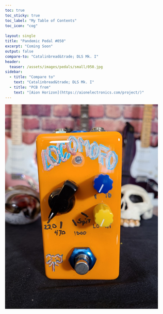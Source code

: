 ```yaml
---
toc: true
toc_sticky: true
toc_label: "My Table of Contents"
toc_icon: "cog"

layout: single
title: "Pandemic Pedal #050"
excerpt: "Coming Soon"
output: false
compare-to: "Catalinbread&trade; DLS Mk. I"
header:
  teaser: /assets/images/pedals/small/050.jpg
sidebar:
  - title: "Compare to"
    text: "Catalinbread&trade; DLS Mk. I"
  - title: "PCB from"
    text: "[Aion Horizon](https://aionelectronics.com/project/)"
---
```


[![header](/assets/images/pedals/050.jpg)](/assets/images/pedals/050.jpg)
